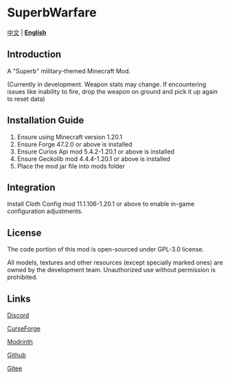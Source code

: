 # SuperbWarfare

[中文](./README.md) | **[English](./README-en.md)**

## Introduction

A "Superb" military-themed Minecraft Mod.

(Currently in development. Weapon stats may change. If encountering issues like inability to fire, drop the weapon on
ground and pick it up again to reset data)

## Installation Guide

1. Ensure using Minecraft version 1.20.1
2. Ensure Forge 47.2.0 or above is installed
3. Ensure Curios Api mod 5.4.2-1.20.1 or above is installed
4. Ensure Geckolib mod 4.4.4-1.20.1 or above is installed
5. Place the mod jar file into mods folder

## Integration

Install Cloth Config mod 11.1.106-1.20.1 or above to enable in-game configuration adjustments.

## License

The code portion of this mod is open-sourced under GPL-3.0 license.

All models, textures and other resources (except specially marked ones) are owned by the development team. Unauthorized
use without permission is prohibited.

## Links

[Discord](https://discord.gg/g7RVnHFDh9)

[CurseForge](https://www.curseforge.com/minecraft/mc-mods/superb-warfare)

[Modrinth](https://modrinth.com/mod/superb-warfare)

[Github](https://github.com/Mercurows/SuperbWarfare)

[Gitee](https://gitee.com/atsuishio/SuperbWarfare)
